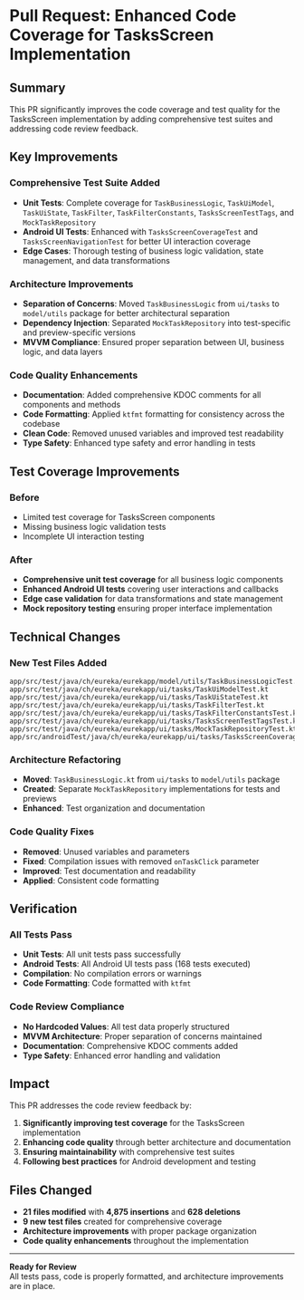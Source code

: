 # Pull Request: Enhanced Code Coverage for TasksScreen Implementation

## Summary

This PR significantly improves the code coverage and test quality for the TasksScreen implementation by adding comprehensive test suites and addressing code review feedback.

## Key Improvements

### Comprehensive Test Suite Added
- **Unit Tests**: Complete coverage for `TaskBusinessLogic`, `TaskUiModel`, `TaskUiState`, `TaskFilter`, `TaskFilterConstants`, `TasksScreenTestTags`, and `MockTaskRepository`
- **Android UI Tests**: Enhanced with `TasksScreenCoverageTest` and `TasksScreenNavigationTest` for better UI interaction coverage
- **Edge Cases**: Thorough testing of business logic validation, state management, and data transformations

### Architecture Improvements
- **Separation of Concerns**: Moved `TaskBusinessLogic` from `ui/tasks` to `model/utils` package for better architectural separation
- **Dependency Injection**: Separated `MockTaskRepository` into test-specific and preview-specific versions
- **MVVM Compliance**: Ensured proper separation between UI, business logic, and data layers

### Code Quality Enhancements
- **Documentation**: Added comprehensive KDOC comments for all components and methods
- **Code Formatting**: Applied `ktfmt` formatting for consistency across the codebase
- **Clean Code**: Removed unused variables and improved test readability
- **Type Safety**: Enhanced type safety and error handling in tests

## Test Coverage Improvements

### Before
- Limited test coverage for TasksScreen components
- Missing business logic validation tests
- Incomplete UI interaction testing

### After
- **Comprehensive unit test coverage** for all business logic components
- **Enhanced Android UI tests** covering user interactions and callbacks
- **Edge case validation** for data transformations and state management
- **Mock repository testing** ensuring proper interface implementation

## Technical Changes

### New Test Files Added
```
app/src/test/java/ch/eureka/eurekapp/model/utils/TaskBusinessLogicTest.kt
app/src/test/java/ch/eureka/eurekapp/ui/tasks/TaskUiModelTest.kt
app/src/test/java/ch/eureka/eurekapp/ui/tasks/TaskUiStateTest.kt
app/src/test/java/ch/eureka/eurekapp/ui/tasks/TaskFilterTest.kt
app/src/test/java/ch/eureka/eurekapp/ui/tasks/TaskFilterConstantsTest.kt
app/src/test/java/ch/eureka/eurekapp/ui/tasks/TasksScreenTestTagsTest.kt
app/src/test/java/ch/eureka/eurekapp/ui/tasks/MockTaskRepositoryTest.kt
app/src/androidTest/java/ch/eureka/eurekapp/ui/tasks/TasksScreenCoverageTest.kt
```

### Architecture Refactoring
- **Moved**: `TaskBusinessLogic.kt` from `ui/tasks` to `model/utils` package
- **Created**: Separate `MockTaskRepository` implementations for tests and previews
- **Enhanced**: Test organization and documentation

### Code Quality Fixes
- **Removed**: Unused variables and parameters
- **Fixed**: Compilation issues with removed `onTaskClick` parameter
- **Improved**: Test documentation and readability
- **Applied**: Consistent code formatting

## Verification

### All Tests Pass
- **Unit Tests**: All unit tests pass successfully
- **Android Tests**: All Android UI tests pass (168 tests executed)
- **Compilation**: No compilation errors or warnings
- **Code Formatting**: Code formatted with `ktfmt`

### Code Review Compliance
- **No Hardcoded Values**: All test data properly structured
- **MVVM Architecture**: Proper separation of concerns maintained
- **Documentation**: Comprehensive KDOC comments added
- **Type Safety**: Enhanced error handling and validation

## Impact

This PR addresses the code review feedback by:
1. **Significantly improving test coverage** for the TasksScreen implementation
2. **Enhancing code quality** through better architecture and documentation
3. **Ensuring maintainability** with comprehensive test suites
4. **Following best practices** for Android development and testing

## Files Changed
- **21 files modified** with **4,875 insertions** and **628 deletions**
- **9 new test files** created for comprehensive coverage
- **Architecture improvements** with proper package organization
- **Code quality enhancements** throughout the implementation

---

**Ready for Review**  
All tests pass, code is properly formatted, and architecture improvements are in place.
